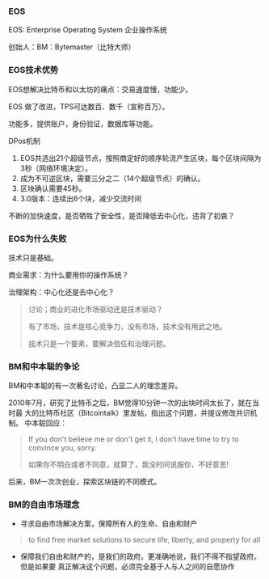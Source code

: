 ### EOS

EOS: Enterprise Operating System 企业操作系统

创始人：BM：Bytemaster（比特大师）

### EOS技术优势

EOS想解决比特币和以太坊的痛点：交易速度慢，功能少。

EOS 做了改进，TPS可达数百、数千（宣称百万）。

功能多，提供账户，身份验证，数据库等功能。

DPos机制

1. EOS共选出21个超级节点，按照商定好的顺序轮流产生区块，每个区块间隔为3秒（网络环境决定）。 
2. 成为不可逆区块，需要三分之二（14个超级节点）的确认。 
3. 区块确认需要45秒。
4. 3.0版本：连续出6个块，减少交流时间

不断的加快速度，是否牺牲了安全性，是否降低去中心化，违背了初衷？

### EOS为什么失败

技术只是基础。

商业需求：为什么要用你的操作系统？

治理架构：中心化还是去中心化？

> 讨论；商业的进化市场驱动还是技术驱动？
>
> 有了市场，技术是核心竞争力，没有市场，技术没有用武之地。
>
> 技术只是一个要素，要解决信任和治理问题。

### BM和中本聪的争论

BM和中本聪的有一次著名讨论，凸显二人的理念差异。 

2010年7月，研究了比特币之后，BM觉得10分钟一次的出块时间太长了，就在当时最 大的比特币社区（Bitcointalk）里发帖，指出这个问题，并提议修改共识机制。  中本聪回应：

> If you don't believe me or don't get it, I don't have time to try to convince you, sorry. 
>
> 如果你不明白或者不同意，就算了，我没时间说服你，不好意思!

后来，BM一次次创业，探索区块链的不同模式。 

### BM的自由市场理念

- 寻求自由市场解决方案，保障所有人的生命、自由和财产

> to find free market solutions to secure life, liberty, and property for all

- 保障我们自由和财产的，是我们的政府。更准确地说，我们不得不指望政府。但是如果要 真正解决这个问题，必须完全基于人与人之间的自愿协作
